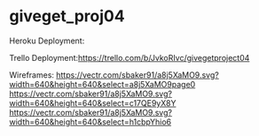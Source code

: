 # giveget_proj04

Heroku Deployment:

Trello Deployment:https://trello.com/b/JvkoRIvc/givegetproject04

Wireframes:
https://vectr.com/sbaker91/a8j5XaMO9.svg?width=640&height=640&select=a8j5XaMO9page0
<br>
https://vectr.com/sbaker91/a8j5XaMO9.svg?width=640&height=640&select=c17QE9yX8Y
<br>
https://vectr.com/sbaker91/a8j5XaMO9.svg?width=640&height=640&select=h1cbpYhio6